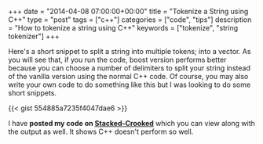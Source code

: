 +++
date = "2014-04-08 07:00:00+00:00"
title = "Tokenize a String using C++"
type = "post"
tags = ["c++"]
categories = ["code", "tips"]
description = "How to tokenize a string using C++"
keywords = ["tokenize", "string tokenizer"]
+++


Here's a short snippet to split a string into multiple tokens; into a vector. As you will see that, if you run the code, boost version performs better because you can choose a number of delimiters to split your string instead of the vanilla version using the normal C++ code. Of course, you may also write your own code to do something like this but I was looking to do some short snippets.

{{< gist 554885a7235f4047dae6 >}}

I have **posted my code on [Stacked-Crooked](http://coliru.stacked-crooked.com/a/01e1c68ffd0199cd)** which you can view along with the output as well. It shows C++ doesn't perform so well.
